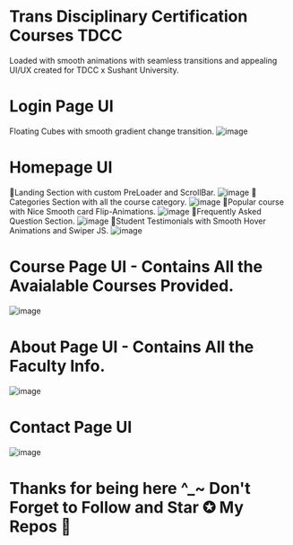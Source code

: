 # Trans Disciplinary Certification Courses TDCC
Loaded with smooth animations with seamless transitions and appealing UI/UX created for TDCC x Sushant University.
# Login Page UI
Floating Cubes with smooth gradient change transition.
![image](https://user-images.githubusercontent.com/111262410/216769336-f9a32efe-ee68-43bf-98ad-988e71eea0b8.png)
# Homepage UI
🌟Landing Section with custom PreLoader and ScrollBar.
![image](https://user-images.githubusercontent.com/111262410/216769409-4bf13885-124b-4103-af5c-404cf7a60aa0.png)
🌟Categories Section with all the course category.
![image](https://user-images.githubusercontent.com/111262410/216769520-96c306c1-5097-4c33-a993-cbe8bbcda99e.png)
🌟Popular course with Nice Smooth card Flip-Animations.
![image](https://user-images.githubusercontent.com/111262410/216769598-54744cac-8f7f-41a8-b8bb-a1919e634909.png)
🌟Frequently Asked Question Section.
![image](https://user-images.githubusercontent.com/111262410/216769652-c9ca9860-c828-473f-89b3-754a4abd0b1d.png)
🌟Student Testimonials with Smooth Hover Animations and Swiper JS.
![image](https://user-images.githubusercontent.com/111262410/216769712-c4712997-a4c7-4d58-a9a0-ee0c7844b303.png)
# Course Page UI - Contains All the Avaialable Courses Provided.
![image](https://user-images.githubusercontent.com/111262410/216769864-d681cba0-caef-4748-b8e9-d9d99f6c8d62.png)
# About Page UI - Contains All the Faculty Info.
![image](https://user-images.githubusercontent.com/111262410/216769898-02f09362-c851-41bd-9e86-ee76e73f6f74.png)
# Contact Page UI
![image](https://user-images.githubusercontent.com/111262410/216769971-838e8e9b-ca88-40f9-99e7-a35d07006af9.png)
# Thanks for being here ^_~ Don't Forget to Follow and Star ✪ My Repos 💢

